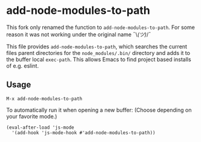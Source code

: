 # add-node-modules-to-path

This fork only renamed the function to `add-node-modules-to-path`. For some reason it was not working under the original name ¯\\_(ツ)_/¯

This file provides `add-node-modules-to-path`, which searches
the current files parent directories for the `node_modules/.bin/` directory
and adds it to the buffer local `exec-path`.
This allows Emacs to find project based installs of e.g. eslint.

## Usage
`M-x add-node-modules-to-path`

To automatically run it when opening a new buffer:
(Choose depending on your favorite mode.)

```
(eval-after-load 'js-mode
  '(add-hook 'js-mode-hook #'add-node-modules-to-path))
```
